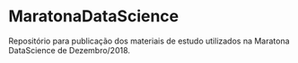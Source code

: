 # MaratonaDataScience
Repositório para publicação dos materiais de estudo utilizados na Maratona DataScience de Dezembro/2018.
